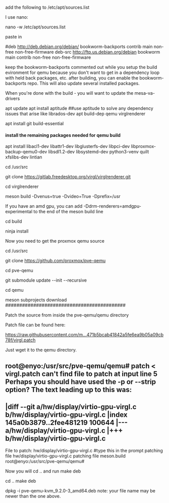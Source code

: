 add the following to /etc/apt/sources.list

I use nano:

nano -w /etc/apt/sources.list

paste in

#deb http://deb.debian.org/debian/ bookworm-backports contrib main non-free non-free-firmware
deb-src http://ftp.us.debian.org/debian bookworm main contrib non-free non-free-firmware

keep the bookworm-backports commented out while you setup the build evironment for qemu because you don't want to get in a dependency loop with held back packages, etc.
after building, you can enable the bookworm-backports repo.
This will also update several installed packages.


When you're done with the build - you will want to update the mesa-va-drivers



apt update
apt install aptitude ##use aptitude to solve any dependency issues that arise like librados-dev
apt build-dep qemu virglrenderer

apt install git build-essential

#### install the remaining packages needed for qemu build

apt install libacl1-dev libattr1-dev libglusterfs-dev libpci-dev libproxmox-backup-qemu0-dev libsdl1.2-dev libsystemd-dev python3-venv quilt xfslibs-dev lintian

cd /usr/src

git clone https://gitlab.freedesktop.org/virgl/virglrenderer.git

cd virglrenderer

meson build -Dvenus=true -Dvideo=True -Dprefix=/usr

If you have an amd gpu, you can add -Ddrm-renderers=amdgpu-experimental to the end of the meson build line

cd build

ninja install


Now you need to get the proxmox qemu source

cd /usr/src

git clone https://github.com/proxmox/pve-qemu

cd pve-qemu

git submodule update --init --recursive

cd qemu

meson subprojects download
###########################################


Patch the source from inside the pve-qemu/qemu directory

Patch file can be found here:

https://raw.githubusercontent.com/m...471b5bcab41842a5fe6ea9b05a09cb78f/virgl.patch


Just wget it to the qemu directory.

root@enyo:/usr/src/pve-qemu/qemu# patch < virgl.patch
can't find file to patch at input line 5
Perhaps you should have used the -p or --strip option?
The text leading up to this was:
--------------------------
|diff --git a/hw/display/virtio-gpu-virgl.c b/hw/display/virtio-gpu-virgl.c
|index 145a0b3879..2fee481219 100644
|--- a/hw/display/virtio-gpu-virgl.c
|+++ b/hw/display/virtio-gpu-virgl.c
--------------------------
File to patch: hw/display/virtio-gpu-virgl.c #type this in the prompt
patching file hw/display/virtio-gpu-virgl.c
patching file meson.build
root@enyo:/usr/src/pve-qemu/qemu#

Now you will cd .. and run make deb

cd ..
make deb

dpkg -i pve-qemu-kvm_9.2.0-3_amd64.deb
note: your file name may be newer than the one above.

